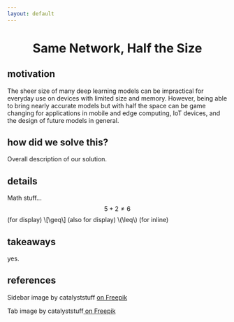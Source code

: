 ```yaml
---
layout: default
---
```


<h1 align="center">Same Network, Half the Size</h1>


## motivation
The sheer size of many deep learning models can be impractical for everyday use on devices with limited size and memory. However, being able to bring nearly accurate models but with half the space can be game changing for applications in mobile and edge computing, IoT devices, and the design of future models in general. 


## how did we solve this?
Overall description of our solution.  
  
## details 
Math stuff... 
$$5 + 2 \neq 6$$   (for display)
\\[\geq\\] (also for display)
\\(\leq\\) (for inline)

## takeaways
yes.


## references



Sidebar image by catalyststuff <a href="https://www.freepik.com/free-vector/cute-cat-with-laptop-cartoon-vector-icon-illustration-animal-technology-icon-concept-isolated-premium-vector-flat-cartoon-style_18537593.htm#query=cute%20computer&position=7&from_view=search&track=ais&uuid=ad651732-f38b-4266-ae25-0602f214e1b0">on Freepik</a> 

Tab image by catalyststuff<a href="https://www.freepik.com/free-vector/cute-cat-hole-cartoon-vector-icon-illustration-animal-nature-icon-concept-isolated-premium-vector-flat-cartoon-style_23006709.htm#query=cat&position=18&from_view=author&uuid=e0bb35be-cd2a-4fb5-a1e7-f6e97ce0638b"> on Freepik</a>